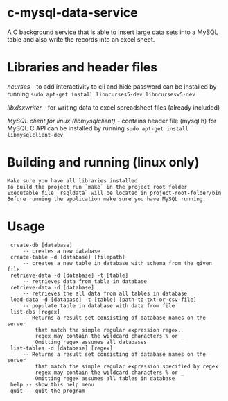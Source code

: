 # c-mysql-data-service
A C background service that is able to insert large data sets into a MySQL table and also write the records into an excel sheet.

# Libraries and header files
*ncurses* - to add interactivity to cli and hide password
    can be installed by running `sudo apt-get install libncurses5-dev libncursesw5-dev`

*libxlsxwriter* - for writing data to excel spreadsheet files (already included)

*MySQL client for linux (libmysqlclient)* - contains header file (mysql.h) for MySQL C API
    can be installed by running `sudo apt-get install libmysqlclient-dev`

# Building and running (linux only)
    Make sure you have all libraries installed
    To build the project run `make` in the project root folder
    Executable file `rsqldata` will be located in project-root-folder/bin
    Before running the application make sure you have MySQL running.

# Usage
     create-db [database] 
         -- creates a new database
     create-table -d [database] [filepath]
         -- creates a new table in database with schema from the given file
     retrieve-data -d [database] -t [table]
         -- retrieves data from table in database
     retrieve-data -d [database] 
         -- retrieves the all data from all tables in database
     load-data -d [database] -t [table] [path-to-txt-or-csv-file]
         -- populate table in database with data from file
     list-dbs [regex]
         -- Returns a result set consisting of database names on the server
             that match the simple regular expression regex.
             regex may contain the wildcard characters % or _ 
             Omitting regex assumes all databases 
     list-tables -d [database] [regex]
         -- Returns a result set consisting of database names on the server
             that match the simple regular expression specified by regex
             regex may contain the wildcard characters % or _ 
             Omitting regex assumes all tables in database
     help -- show this help menu
     quit -- quit the program